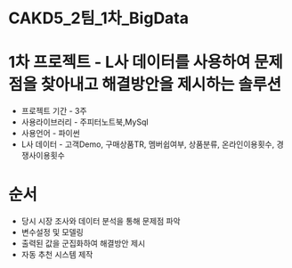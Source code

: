 # CAKD5_2팀_1차_BigData
# 1차 프로젝트 - L사 데이터를 사용하여 문제점을 찾아내고 해결방안을 제시하는 솔루션
- 프로젝트 기간 - 3주
- 사용라이브러리 - 주피터노트북,MySql
- 사용언어 - 파이썬
- L사 데이터 - 고객Demo, 구매상품TR, 멤버쉽여부, 상품분류, 온라인이용횟수, 경쟁사이용횟수
# 순서
- 당시 시장 조사와 데이터 분석을 통해 문제점 파악
- 변수설정 및 모델링
- 출력된 값을 군집화하여 해결방안 제시
- 자동 추천 시스템 제작

